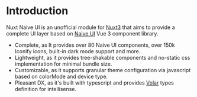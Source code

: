 # Introduction

Nuxt Naive UI is an unofficial module for [Nuxt3](https://nuxt.com/) that aims to provide a complete UI layer based on [Naive UI](https://www.naiveui.com/) Vue 3 component library. 

- Complete, as It provides over 80 Naive UI components, over 150k Iconify icons, built-in dark mode support and more..
- Lightweight, as it provides tree-shakable components and no-static css implementation for minimal bundle size.
- Customizable, as it supports granular theme configuration via javascript based on colorMode and device type.
- Pleasant DX, as it's built with typescript and provides [Volar](https://marketplace.visualstudio.com/items?itemName=Vue.volar) types definition for intellisense.